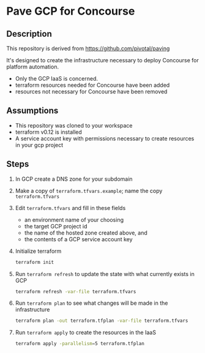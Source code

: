 # Pave GCP for Concourse

## Description

This repository is derived from https://github.com/pivotal/paving

It's designed to create the infrastructure necessary to deploy Concourse for platform automation.

- Only the GCP IaaS is concerned.
- terraform resources needed for Concourse have been added
- resources not necessary for Concourse have been removed

## Assumptions

- This repository was cloned to your workspace
- terraform v0.12 is installed
- A service account key with permissions necessary to create resources in your gcp project

## Steps

1. In GCP create a DNS zone for your subdomain

1. Make a copy of `terraform.tfvars.example`; name the copy `terraform.tfvars`

1. Edit `terraform.tfvars` and fill in these fields

    - an environment name of your choosing
    - the target GCP project id
    - the name of the hosted zone created above, and
    - the contents of a GCP service account key

1. Initialize terraform

    ```bash
    terraform init
    ```

1. Run `terraform refresh` to update the state with what currently exists in GCP

    ```bash
    terraform refresh -var-file terraform.tfvars
    ```

1. Run `terraform plan` to see what changes will be made in the infrastructure

    ```bash
    terraform plan -out terraform.tfplan -var-file terraform.tfvars
    ```

1. Run `terraform apply` to create the resources in the IaaS

    ```bash
    terraform apply -parallelism=5 terraform.tfplan
    ```
